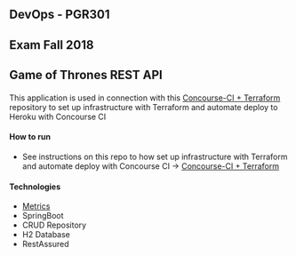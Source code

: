 ## DevOps - PGR301

## Exam Fall 2018

## Game of Thrones REST API
  
#### 
This application is used in connection with this [Concourse-CI + Terraform](https://github.com/studentXXX123/devInfra) repository to set up infrastructure with Terraform and automate deploy to Heroku with Concourse CI

#### How to run

- See instructions on this repo to how set up infrastructure with Terraform and automate deploy with Concourse CI -> [Concourse-CI + Terraform](https://github.com/studentXXX123/devInfra)  

#### Technologies
- [Metrics](https://metrics.dropwizard.io/4.0.0/)
- SpringBoot  
- CRUD Repository  
- H2 Database
- RestAssured
